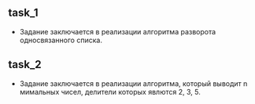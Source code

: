 ## **task_1**
* Задание заключается в реализации алгоритма разворота односвязанного списка.

## **task_2**
* Задание заключается в реализации алгоритма, который выводит n мимальных чисел, делители которых явлются 2, 3, 5.
